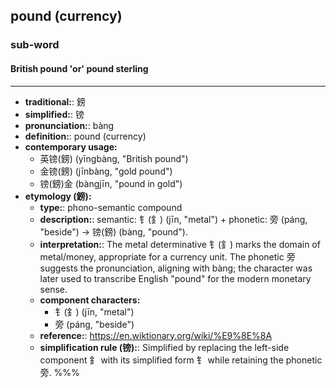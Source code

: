 ## pound (currency)
### sub-word
#### British pound 'or' pound sterling
---
- **traditional:**: 鎊
- **simplified:**: 镑
- **pronunciation:**: bàng
- **definition:**: pound (currency)
- **contemporary usage:**
  - 英镑(鎊) (yīngbàng, "British pound")
  - 金镑(鎊) (jīnbàng, "gold pound")
  - 镑(鎊)金 (bàngjīn, "pound in gold")
- **etymology (鎊):**
  - **type:**: phono-semantic compound
  - **description:**: semantic: 钅(釒) (jīn, "metal") + phonetic: 旁 (páng, "beside") → 镑(鎊) (bàng, "pound").
  - **interpretation:**: The metal determinative 钅(釒) marks the domain of metal/money, appropriate for a currency unit. The phonetic 旁 suggests the pronunciation, aligning with bàng; the character was later used to transcribe English "pound" for the modern monetary sense.
  - **component characters:**
    - 钅(釒) (jīn, "metal")
    - 旁 (páng, "beside")
  - **reference:**: https://en.wiktionary.org/wiki/%E9%8E%8A
  - **simplification rule (镑):**: Simplified by replacing the left-side component 釒 with its simplified form 钅 while retaining the phonetic 旁.
%%%